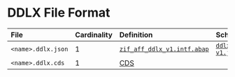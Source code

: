 # DDLX File Format


File | Cardinality | Definition | Schema | Example
:--- | :---  | :--- | :--- | :---
`<name>.ddlx.json` | 1 | [`zif_aff_ddlx_v1.intf.abap`](./type/zif_aff_ddlx_v1.intf.abap) | [`ddlx-v1.json`](./ddlx-v1.json) | [`z_aff_example_ddlx.ddlx.json`](./examples/z_aff_example_ddlx.ddlx.json)
`<name>.ddlx.cds` | 1 | [CDS](https://help.sap.com/doc/abapdocu_cp_index_htm/CLOUD/en-US/index.htm?file=abencds.htm) | | [`z_aff_example_ddlx.ddlx.cds`](./examples/z_aff_example_ddlx.ddlx.cds)